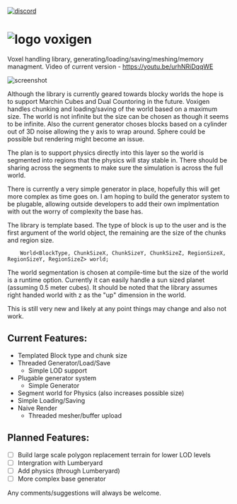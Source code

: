 [![discord](https://img.shields.io/discord/495955797872869376.svg?logo=discord "Discord")](https://discord.gg/BfceAsX)

# ![logo](https://github.com/caseymcc/voxigen/raw/master/resources/voxigen_64_tr.png) voxigen
Voxel handling library, generating/loading/saving/meshing/memory managment. Video of current version - https://youtu.be/urhNRiDqqWE

![screenshot](https://github.com/caseymcc/voxigen/raw/master/resources/screenshot1.png)

Although the library is currently geared towards blocky worlds the hope is to support Marchin Cubes and Dual Countoring in the future. Voxigen handles chunking and loading/saving of the world based on a maximum size. The world is not infinite but the size can be chosen as though it seems to be infinite. Also the current generator choses blocks based on a cylinder out of 3D noise allowing the y axis to wrap around. Sphere could be possible but rendering might become an issue.

The plan is to support physics directly into this layer so the world is segmented into regions that the physics will stay stable in. There should be sharing across the segments to make sure the simulation is across the full world.

There is currently a very simple generator in place, hopefully this will get more complex as time goes on. I am hoping to build the generator system to be plugable, allowing outside developers to add their own implmentation with out the worry of complexity the base has.

The library is template based. The type of block is up to the user and is the first argument of the world object, the remaining are the size of the chunks and region size.
```
    World<BlockType, ChunkSizeX, ChunkSizeY, ChunkSizeZ, RegionSizeX, RegionSizeY, RegionSizeZ> world;
```
The world segmentation is chosen at compile-time but the size of the world is a runtime option. Currently it can easily handle a sun sized planet (assuming 0.5 meter cubes). It should be noted that the library assumes right handed world with z as the "up" dimension in the world.

This is still very new and likely at any point things may change and also not work. 

## Current Features:
- Templated Block type and chunk size
- Threaded Generator/Load/Save
  - Simple LOD support
- Plugable generator system
  - Simple Generator
- Segment world for Physics (also increases possible size)
- Simple Loading/Saving
- Naive Render
  - Threaded mesher/buffer upload
  

## Planned Features:
- [ ] Build large scale polygon replacement terrain for lower LOD levels
- [ ] Intergration with Lumberyard
- [ ] Add physics (through Lumberyard)
- [ ] More complex base generator

Any comments/suggestions will always be welcome.
